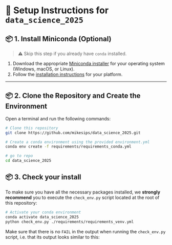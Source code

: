 # 🧪 Setup Instructions for `data_science_2025`

## 📦 1. Install Miniconda (Optional)

> ⚠️ Skip this step if you already have `conda` installed.

1. Download the appropriate [Miniconda installer](https://docs.conda.io/en/latest/miniconda.html) for your operating system (Windows, macOS, or Linux).
2. Follow the [installation instructions](https://conda.io/projects/conda/en/latest/user-guide/install/index.html) for your platform.

---

## 📦 2. Clone the Repository and Create the Environment

Open a terminal and run the following commands:
```sh
# Clone this repository
git clone https://github.com/mikesips/data_science_2025.git

# Create a conda environment using the provided environment.yml
conda env create -f requirements/requirements_conda.yml

# go to repo
cd data_science_2025
```

## 📦 3. Check your install

To make sure you have all the necessary packages installed, we **strongly
recommend** you to execute the `check_env.py` script located at the root of
this repository:

```sh
# Activate your conda environment
conda activate data_science_2025
python check_env.py ./requirements/requirements_venv.yml
```

Make sure that there is no `FAIL` in the output when running the `check_env.py`
script, i.e. that its output looks similar to this:

```
```
